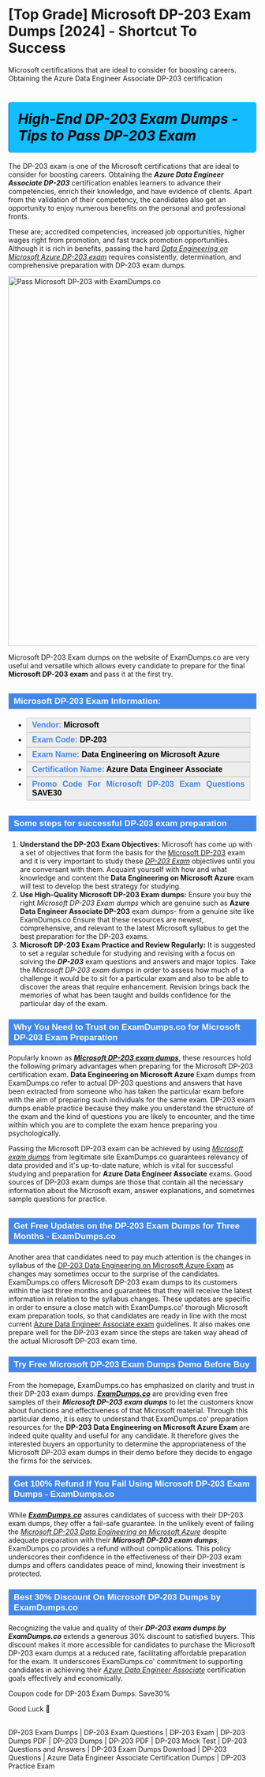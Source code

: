 # [Top Grade] Microsoft DP-203 Exam Dumps [2024] - Shortcut To Success
Microsoft certifications that are ideal to consider for boosting careers. Obtaining the Azure Data Engineer Associate DP-203 certification 
    	               <h1><strong><span style="display: block; color: #000000; background: #14BDFF; border: 0.5px solid #AED6F1; border-left: 3px solid #3498DB; padding: .6em; border-radius: 6px;">             <em>High-End DP-203 Exam Dumps - Tips to Pass DP-203 Exam</em>             </span></strong></h1>            <p>The DP-203 exam is one of the Microsoft certifications that are ideal to consider for boosting careers. Obtaining the <strong><i>Azure Data Engineer Associate DP-203</i></strong> certification enables learners to advance their competencies, enrich their knowledge, and have evidence of clients. Apart from the validation of their competency, the candidates also get an opportunity to enjoy numerous benefits on the personal and professional fronts. </p>            <p>These are; accredited competencies, increased job opportunities, higher wages right from promotion, and fast track promotion opportunities. Although it is rich in benefits, passing the hard <u><i>Data Engineering on Microsoft Azure DP-203 exam</i></u> requires consistently, determination, and comprehensive preparation with DP-203 exam dumps.</p>                        <p><a href="https://www.examdumps.co/"><img src="https://www.examdumps.co//images/banners/big-sale-20-percent-discount-offer-examdumps.jpg" class="postImage" alt="Pass Microsoft DP-203 with ExamDumps.co" width="750"></a></p>                        <p>Microsoft DP-203 Exam dumps on the website of ExamDumps.co are very useful and versatile which allows every candidate to prepare for the final <strong>Microsoft DP-203 exam</strong> and pass it at the first try.</p>                        <h2 style="background: #4287ec; border: 1px solid #cccccc; padding: 5px 10px;">                <span style="color: #ffffff;">                    <span style="font-size: 11pt;">                        <span style="line-height: normal;">                            <span style="font-family: Calibri,sans-serif;">                                <strong>                                    <span style="font-size: 13.0pt;">Microsoft DP-203 Exam Information:</span>                                </strong>                            </span>                        </span>                    </span>                </span>            </h2>            <ul>                <li style="margin: 0cm 10pt;">                <div style="background: #eee; border: 1px solid #cccccc; padding: 5px 10px; text-align: justify;"><span style="font-size: 11pt;"><span style="line-height: normal;"><span style="tab-stops: list 36.0pt;"><span style="font-family: Calibri,sans-serif;"><strong><span style="font-size: 12.0pt;">                    <span style="color: #4287ec;">Vendor:</span> <span style="color: #000;">Microsoft</span>                    </span></strong></span></span></span></span></div>                </li>                <li style="margin: 0cm 10pt;">                <div style="background: #eee; border: 1px solid #cccccc; padding: 5px 10px; text-align: justify;"><span style="font-size: 11pt;"><span style="line-height: normal;"><span style="tab-stops: list 36.0pt;"><span style="font-family: Calibri,sans-serif;"><strong><span style="font-size: 12.0pt;">                    <span style="color: #4287ec;">Exam Code:</span> <span style="color: #000;">DP-203</span>                    </span></strong></span></span></span></span></div>                </li>                <li style="margin: 0cm 10pt;">                <div style="background: #eee; border: 1px solid #cccccc; padding: 5px 10px; text-align: justify;"><span style="font-size: 11pt;"><span style="line-height: normal;"><span style="tab-stops: list 36.0pt;"><span style="font-family: Calibri,sans-serif;"><strong><span style="font-size: 12.0pt;">                    <span style="color: #4287ec;">Exam Name:</span> <span style="color: #000;">Data Engineering on Microsoft Azure</span>                    </span></strong></span></span></span></span></div>                </li>                                <li style="margin: 0cm 10pt;">                <div style="background: #eee; border: 1px solid #cccccc; padding: 5px 10px; text-align: justify;"><span style="font-size: 11pt;"><span style="line-height: normal;"><span style="tab-stops: list 36.0pt;"><span style="font-family: Calibri,sans-serif;"><strong><span style="font-size: 12.0pt;">                    <span style="color: #4287ec;">Certification Name:</span> <span style="color: #000;"> Azure Data Engineer Associate</span>                    </span></strong></span></span></span></span></div>                </li>                               <li style="margin: 0cm 10pt;">                <div style="background: #eee; border: 1px solid #cccccc; padding: 5px 10px; text-align: justify;"><span style="font-size: 11pt;"><span style="line-height: normal;"><span style="tab-stops: list 36.0pt;"><span style="font-family: Calibri,sans-serif;"><strong><span style="font-size: 12.0pt;">                    <span style="color: #4287ec;">Promo Code For Microsoft DP-203 Exam Questions</span> <span style="color: #000;">SAVE30</span>                    </span></strong></span></span></span></span></div>                </li>            </ul>                        <h2 style="background: #4287ec; border: 1px solid #cccccc; padding: 5px 10px;">                <span style="color: #ffffff;"><span style="font-size: 11pt;">                    <span style="line-height: normal;">                        <span style="font-family: Calibri,sans-serif;">                            <strong>                                <span style="font-size: 13.0pt;">Some steps for successful DP-203 exam preparation</span>                            </strong>                        </span>                    </span></span>                </span>            </h2>            <ol>                <li><strong>Understand the DP-203 Exam Objectives:</strong> Microsoft has come up with a set of objectives that form the basis for the <a href="https://www.examdumps.co/dp-203-exam-dumps.html">Microsoft DP-203</a> exam and it is very important to study these <u><i>DP-203 Exam</i></u> objectives until you are conversant with them. Acquaint yourself with how and what knowledge and content the <strong>Data Engineering on Microsoft Azure</strong> exam will test to develop the best strategy for studying.</li>                <li><strong>Use High-Quality Microsoft DP-203 Exam dumps:</strong> Ensure you buy the right <i>Microsoft DP-203 Exam dumps</i> which are genuine such as <strong>Azure Data Engineer Associate DP-203</strong> exam dumps- from a genuine site like ExamDumps.co Ensure that these resources are newest, comprehensive, and relevant to the latest  Microsoft syllabus to get the best preparation for the DP-203 exams.</li>                <li><strong>Microsoft DP-203 Exam Practice and Review Regularly:</strong> It is suggested to set a regular schedule for studying and revising with a focus on solving the <strong><i>DP-203</i></strong> exam questions and answers and major topics. Take the <i>Microsoft DP-203 exam</i> dumps in order to assess how much of a challenge it would be to sit for a particular exam and also to be able to discover the areas that require enhancement. Revision brings back the memories of what has been taught and builds confidence for the particular day of the exam.</li>            </ol>                       <h3 style="background: #4287ec; border: 1px solid #cccccc; padding: 5px 10px;">                <span style="color: #ffffff;">                    <span style="font-size: 11pt;">                        <span style="line-height: normal;">                            <span style="font-family: Calibri,sans-serif;">                                <strong>                                    <span style="font-size: 13.0pt;">Why You Need to Trust on ExamDumps.co for Microsoft DP-203 Exam Preparation</span>                                </strong>                            </span>                        </span>                    </span>                </span>            </h3>            <p>Popularly known as <a href="https://www.examdumps.co/microsoft-exam-dumps.html"><strong><u><i>Microsoft DP-203 exam dumps</i></u></strong></a>, these resources hold the following primary advantages when preparing for the Microsoft DP-203 certification exam. <strong>Data Engineering on Microsoft Azure</strong> Exam dumps from ExamDumps.co refer to actual DP-203 questions and answers that have been extracted from someone who has taken the particular exam before with the aim of preparing such individuals for the same exam. DP-203 exam dumps enable practice because they make you understand the structure of the exam and the kind of questions you are likely to encounter, and the time within which you are to complete the exam hence preparing you psychologically. </p>            <p>Passing the Microsoft DP-203 exam can be achieved by using <u><i>Microsoft exam dumps</i></u> from legitimate site ExamDumps.co guarantees relevancy of data provided and it's up-to-date nature, which is vital for successful studying and preparation for <strong>Azure Data Engineer Associate</strong> exams. Good sources of DP-203 exam dumps are those that contain all the necessary information about the Microsoft exam, answer explanations, and sometimes sample questions for practice. </p>                        <h2 style="background: #4287ec; border: 1px solid #cccccc; padding: 5px 10px;">                <span style="color: #ffffff;">                    <span style="font-size: 11pt;">                        <span style="line-height: normal;">                            <span style="font-family: Calibri,sans-serif;">                                <strong>                                    <span style="font-size: 13.0pt;">Get Free Updates on the DP-203 Exam Dumps for Three Months - ExamDumps.co</span>                                </strong>                            </span>                        </span>                    </span>                </span>            </h2>            <p>Another area that candidates need to pay much attention is the changes in syllabus of the <u>DP-203 Data Engineering on Microsoft Azure Exam</u> as changes may sometimes occur to the surprise of the candidates. ExamDumps.co offers Microsoft DP-203 exam dumps to its customers within the last three months and guarantees that they will receive the latest information in relation to the syllabus changes. These updates are specific in order to ensure a close match with ExamDumps.co’ thorough Microsoft exam preparation tools, so that candidates are ready in line with the most current <u>Azure Data Engineer Associate exam</u> guidelines. It also makes one prepare well for the DP-203 exam since the steps are taken way ahead of the actual Microsoft DP-203 exam time.</p>                        <h3 style="background: #4287ec; border: 1px solid #cccccc; padding: 5px 10px;">                <span style="color: #ffffff;">                    <span style="font-size: 11pt;">                        <span style="line-height: normal;">                            <span style="font-family: Calibri,sans-serif;">                                <strong>                                    <span style="font-size: 13.0pt;">Try Free Microsoft DP-203 Exam Dumps Demo Before Buy</span>                                </strong>                            </span>                        </span>                    </span>                </span>            </h3>            <p>From the homepage, ExamDumps.co has emphasized on clarity and trust in their DP-203 exam dumps. <strong><u><i>ExamDumps.co</i></u></strong> are providing even free samples of their <strong><i>Microsoft DP-203 exam dumps</i></strong> to let the customers know about functions and effectiveness of that Microsoft material. Through this particular demo, it is easy to understand that ExamDumps.co’ preparation resources for the <strong>DP-203 Data Engineering on Microsoft Azure Exam</strong> are indeed quite quality and useful for any candidate. It therefore gives the interested buyers an opportunity to determine the appropriateness of the Microsoft DP-203 exam dumps in their demo before they decide to engage the firms for the services.</p>                        <h3 style="background: #4287ec; border: 1px solid #cccccc; padding: 5px 10px;">                <span style="color: #ffffff;">                    <span style="font-size: 11pt;">                        <span style="line-height: normal;">                            <span style="font-family: Calibri,sans-serif;">                                <strong>                                    <span style="font-size: 13.0pt;">Get 100% Refund If You Fail Using Microsoft DP-203 Exam Dumps - ExamDumps.co</span>                                </strong>                            </span>                        </span>                    </span>                </span>            </h3>            <p>While <a href="https://www.examdumps.co/"><strong><i>ExamDumps.co</i></strong></a> assures candidates of success with their DP-203 exam dumps, they offer a fail-safe guarantee. In the unlikely event of failing the <u><i>Microsoft DP-203 Data Engineering on Microsoft Azure</i></u> despite adequate preparation with their <strong><i>Microsoft DP-203 exam dumps</i></strong>, ExamDumps.co provides a refund without complications. This policy underscores their confidence in the effectiveness of their DP-203 exam dumps and offers candidates peace of mind, knowing their investment is protected.</p>                        <h3 style="background: #4287ec; border: 1px solid #cccccc; padding: 5px 10px;">                <span style="color: #ffffff;">                    <span style="font-size: 11pt;">                        <span style="line-height: normal;">                            <span style="font-family: Calibri,sans-serif;">                                <strong>                                    <span style="font-size: 13.0pt;">Best 30% Discount On Microsoft DP-203 Dumps by ExamDumps.co</span>                                </strong>                            </span>                        </span>                    </span>                </span>            </h3>            <p>Recognizing the value and quality of their <strong><i>DP-203 exam dumps by ExamDumps.co</i></strong> extends a generous 30% discount to satisfied buyers. This discount makes it more accessible for candidates to purchase the Microsoft DP-203 exam dumps at a reduced rate, facilitating affordable preparation for the exam. It underscores ExamDumps.co' commitment to supporting candidates in achieving their <u><i>Azure Data Engineer Associate</i></u> certification goals effectively and economically.</p>            <p>Coupon code for DP-203 Exam Dumps: Save30%</p>            <p>Good Luck 🙂</p>        
                    DP-203 Exam Dumps | DP-203 Exam Questions | DP-203 Exam | DP-203 Dumps PDF | DP-203 Dumps | DP-203 PDF | DP-203 Mock Test | DP-203 Questions and Answers | DP-203 Exam Dumps Download | DP-203 Questions | Azure Data Engineer Associate Certification Dumps | DP-203 Practice Exam

